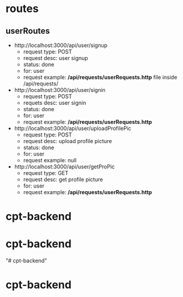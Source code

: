 # routes

## userRoutes

- http://localhost:3000/api/user/signup
  - request type: POST
  - request desc: user signup
  - status: done
  - for: user
  - request example: **/api/requests/userRequests.http** file inside /api/requests/
- http://localhost:3000/api/user/signin
  - request type: POST
  - requets desc: user signin
  - status: done
  - for: user
  - request example: **/api/requests/userRequests.http**
- http://localhost:3000/api/user/uploadProfilePic
  - request type: POST
  - request desc: upload profile picture
  - status: done
  - for: user
  - request example: null
- http://localhost:3000/api/user/getProPic
  - request type: GET
  - request desc: get profile picture
  - for: user
  - request example: **/api/requests/userRequests.http**
# cpt-backend
# cpt-backend
"# cpt-backend" 
# cpt-backend
